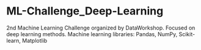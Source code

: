 # ML-Challenge_Deep-Learning
2nd Machine Learning Challenge organized by DataWorkshop. Focused on deep learning methods.
Machine learning libraries: Pandas, NumPy, Scikit-learn, Matplotlib

